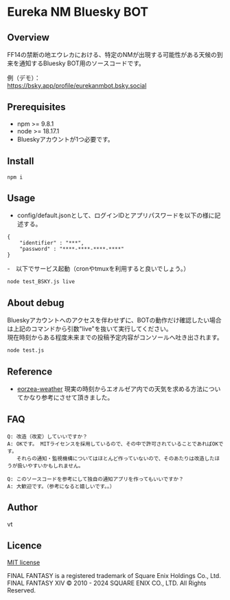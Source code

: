 # Eureka NM Bluesky BOT

## Overview
FF14の禁断の地エウレカにおける、特定のNMが出現する可能性がある天候の到来を通知するBluesky BOT用のソースコードです。  

例（デモ）：  
https://bsky.app/profile/eurekanmbot.bsky.social

## Prerequisites
- npm >= 9.8.1
- node >= 18.17.1
- Blueskyアカウントが1つ必要です。

## Install
```
npm i
```

## Usage
- config/default.jsonとして、ログインIDとアプリパスワードを以下の様に記述する。
```
{
    "identifier" : "***",
    "password" : "****-****-****-****"
}
```

-　以下でサービス起動（cronやtmuxを利用すると良いでしょう。）
```
node test_BSKY.js live
```

## About debug
Blueskyアカウントへのアクセスを伴わせずに、BOTの動作だけ確認したい場合は上記のコマンドから引数"live"を抜いて実行してください。  
現在時刻からある程度未来までの投稿予定内容がコンソールへ吐き出されます。  

```
node test.js
```

## Reference
- [eorzea-weather](https://github.com/eorzea-weather/node-eorzea-weather/)
現実の時刻からエオルゼア内での天気を求める方法についてかなり参考にさせて頂きました。

## FAQ
```
Q: 改造（改変）していいですか？  
A: OKです。 MITライセンスを採用しているので、その中で許可されていることであればOKです。
   それらの通知・監視機構についてはほとんど作っていないので、そのあたりは改造したほうが扱いやすいかもしれません。

Q: このソースコードを参考にして独自の通知アプリを作ってもいいですか？  
A: 大歓迎です。（参考になると嬉しいです。。）
```

## Author
vt

## Licence
[MIT license](https://github.com/vtvtvtvtvtvtvtvtvtvt/NMbot_bsky/blob/master/LICENSE)  

FINAL FANTASY is a registered trademark of Square Enix Holdings Co., Ltd.  
FINAL FANTASY XIV © 2010 - 2024 SQUARE ENIX CO., LTD. All Rights Reserved.
